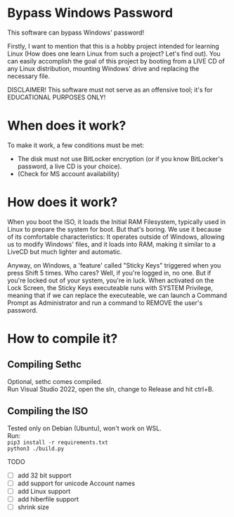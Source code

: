# Bypass Windows Password
This software can bypass Windows' password!

Firstly, I want to mention that this is a hobby project intended for learning Linux (How does one learn Linux from such a project? Let's find out). You can easily accomplish the goal of this project by booting from a LIVE CD of any Linux distribution, mounting Windows' drive and replacing the necessary file.

DISCLAIMER! This software must not serve as an offensive tool; it's for EDUCATIONAL PURPOSES ONLY!

# When does it work?
To make it work, a few conditions must be met:
- The disk must not use BitLocker encryption (or if you know BitLocker's password, a live CD is your choice).
- (Check for MS account availability)

# How does it work?
When you boot the ISO, it loads the Initial RAM Filesystem, typically used in Linux to prepare the system for boot. But that's boring. We use it because of its comfortable characteristics: It operates outside of Windows, allowing us to modify Windows' files, and it loads into RAM, making it similar to a LiveCD but much lighter and automatic.

Anyway, on Windows, a 'feature' called "Sticky Keys" triggered when you press Shift 5 times. Who cares? Well, if you're logged in, no one. But if you're locked out of your system, you're in luck.
When activated on the Lock Screen, the Sticky Keys executeable runs with SYSTEM Privilege, meaning that if we can replace the executeable, we can launch a Command Prompt as Administrator and run a command to REMOVE the user's password.

# How to compile it?
## Compiling Sethc
Optional, sethc comes compiled. <br>
Run Visual Studio 2022, open the sln, change to Release and hit ctrl+B.
## Compiling the ISO
Tested only on Debian (Ubuntu), won't work on WSL. <br>
Run: <br>
`pip3 install -r requirements.txt` <br>
`python3 ./build.py`


TODO
- [ ] add 32 bit support
- [ ] add support for unicode Account names
- [ ] add Linux support
- [ ] add hiberfile support
- [ ] shrink size
